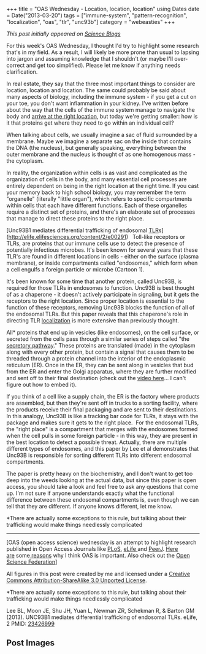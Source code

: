 +++
title = "OAS Wednesday - Location, location, location"
using Dates
date = Date("2013-03-20")
tags = ["immune-system", "pattern-recognition", "localization", "oas", "tlr", "unc93b"]
category = "webeasties"
+++

_This post initially appeared on [Science Blogs](http://scienceblogs.com/webeasties)_

For this week's OAS Wednesday, I thought I'd try to highlight some research that's in my field. As a result, I will likely be more prone than usual to lapsing into jargon and assuming knowledge that I shouldn't (or maybe I'll over-correct and get too simplified). Please let me know if anything needs clarification.

In real estate, they say that the three most important things to consider are location, location and location. The same could probably be said about many aspects of biology, including the immune system - if you get a cut on your toe, you don't want inflammation in your kidney. I've written before about the way that the cells of the immune system manage to navigate the body and [arrive at the right location](http://scienceblogs.com/webeasties/2012/05/25/how-the-immune-system-get-where-it-needs-to-go/), but today we're getting smaller: how is it that proteins get where they need to go within an individual cell?

When talking about cells, we usually imagine a sac of fluid surrounded by a membrane. Maybe we imagine a separate sac on the inside that contains the DNA (the nucleus), but generally speaking, everything between the outer membrane and the nucleus is thought of as one homogenous mass - the cytoplasm.

In reality, the organization within cells is as vast and complicated as the organization of cells in the body, and many essential cell processes are entirely dependent on being in the right location at the right time. If you cast your memory back to high school biology, you may remember the term "organelle" (literally "little organ"), which refers to specific compartments within cells that each have different functions. Each of these organelles require a distinct set of proteins, and there's an elaborate set of processes that manage to direct these proteins to the right place.

[Unc93B1 mediates differential trafficking of endosomal [TLR](/tag/tlr)s](http://elife.elifesciences.org/content/2/e00291)
 
Toll-like receptors or TLRs, are proteins that our immune cells use to detect the presence of potentially infectious microbes. It's been known for several years that these TLR's are found in different locations in cells - either on the surface (plasma membrane), or inside compartments called "endosomes," which form when a cell engulfs a foreign particle or microbe (Cartoon 1).

It's been known for some time that another protein, called Unc93B, is required for those TLRs in endosomes to function. Unc93B is best thought of as a chaperone - it doesn't actively participate in signaling, but it gets the receptors to the right location. Since proper location is essential to the function of these receptors, removing Unc93B blocks the function of all of the endosomal TLRs. But this paper reveals that this chaperone's role in directing TLR [localization](/tag/localization) is more extensive than previously thought.

All* proteins that end up in vesicles (like endosomes), on the cell surface, or secreted from the cells pass through a similar series of steps called "the [secretory pathway](http://www.ncbi.nlm.nih.gov/books/NBK21471/)." These proteins are translated (made) in the cytoplasm along with every other protein, but contain a signal that causes them to be threaded through a protein channel into the interior of the endoplasmic reticulum (ER). Once in the ER, they can be sent along in vesicles that bud from the ER and enter the Golgi apparatus, where they are further modified and sent off to their final destination (check out the [video here](http://www.ncbi.nlm.nih.gov/books/NBK21471/figure/A4740/?report=objectonly)... I can't figure out how to embed it).

If you think of a cell like a supply chain, the ER is the factory where products are assembled, but then they're sent off in trucks to a sorting facility, where the products receive their final packaging and are sent to their destinations. In this analogy, Unc93B is like a tracking bar code for TLRs, it stays with the package and makes sure it gets to the right place. 
For the endosomal TLRs, the "right place" is a compartment that merges with the endosomes formed when the cell pulls in some foreign particle - in this way, they are present in the best location to detect a possible threat. Actually, there are multiple different types of endosomes, and this paper by Lee et al demonstrates that Unc93B is responsible for sorting different TLRs into different endosomal compartments.

The paper is pretty heavy on the biochemistry, and I don't want to get too deep into the weeds looking at the actual data, but since this paper is open access, you should take a look and feel free to ask any questions that come up. I'm not sure if anyone understands exactly what the functional difference between these endosomal compartments is, even though we can tell that they are different. If anyone knows different, let me know.

*There are actually some exceptions to this rule, but talking about their trafficking would make things needlessly complicated

--------------------

[OAS (open access science) wednesday is an attempt to highlight research published in Open Access Journals like [PLoS](http://www.plos.org/publications/journals/), [eLife ](www.elifesciences.org/)and [PeerJ](https://peerj.com/). [Here are](http://scienceblogs.com/webeasties/2012/02/21/the-future-of-science-pub/) some[ reasons](http://scienceblogs.com/webeasties/2013/02/12/peerj-the-science-journal-we-need-and-deserve/) why I think OAS is important. Also check out the [Open Science Federation](http://opensciencefederation.com/about/)]

All figures in this post were created by me and licensed under a [Creative Commons Attribution-ShareAlike 3.0 Unported License](http://creativecommons.org/licenses/by-sa/3.0/deed.en_US).

*There are actually some exceptions to this rule, but talking about their trafficking would make things needlessly complicated

Lee BL, Moon JE, Shu JH, Yuan L, Newman ZR, Schekman R, & Barton GM (2013). UNC93B1 mediates differential trafficking of endosomal TLRs. eLife, 2 PMID: [23426999](http://www.ncbi.nlm.nih.gov/pubmed/23426999)

      
  

 ## Post Images


